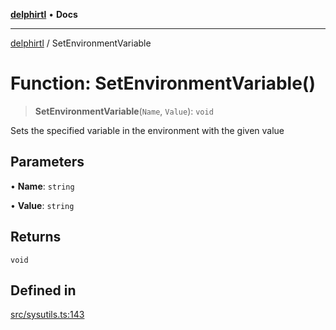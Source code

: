[**delphirtl**](../README.md) • **Docs**

***

[delphirtl](../globals.md) / SetEnvironmentVariable

# Function: SetEnvironmentVariable()

> **SetEnvironmentVariable**(`Name`, `Value`): `void`

Sets the specified variable in the environment with the given value

## Parameters

• **Name**: `string`

• **Value**: `string`

## Returns

`void`

## Defined in

[src/sysutils.ts:143](https://github.com/chuacw/delphirtl/blob/ee346b6bac1024b6b648d44d9c6cf692e10f6983/src/sysutils.ts#L143)
